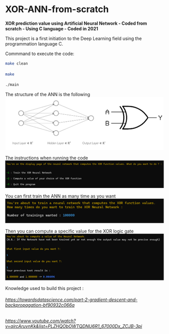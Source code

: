 # XOR-ANN-from-scratch
**XOR prediction value using Artificial Neural Network - Coded from scratch - Using C language - Coded in 2021** 

This project is a first initiation to the Deep Learning field using the programmation language C. 

Commmand to execute the code: 
```bash
make clean

make

./main
```

The structure of the ANN is the following
![ANN structure](images/ANN_structure.PNG)


The instructions when running the code
![Instructions](images/Instructions.PNG)



You can first train the ANN as many time as you want 
![Trainig instructions](images/Training.PNG)



Then you can compute a specific value for the XOR logic gate 
![Test instructions](images/Test.PNG)




Knowledge used to build this project : 
###### https://towardsdatascience.com/part-2-gradient-descent-and-backpropagation-bf90932c066a
###### https://www.youtube.com/watch?v=aircAruvnKk&list=PLZHQObOWTQDNU6R1_67000Dx_ZCJB-3pi

